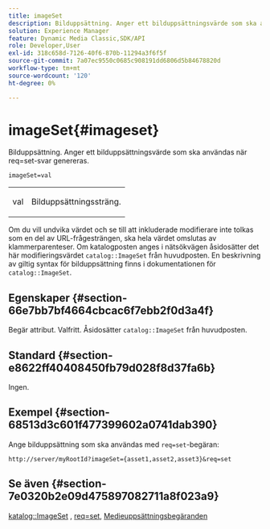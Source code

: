```yaml
---
title: imageSet
description: Bilduppsättning. Anger ett bilduppsättningsvärde som ska användas när req=set-svar genereras.
solution: Experience Manager
feature: Dynamic Media Classic,SDK/API
role: Developer,User
exl-id: 318c658d-7126-40f6-870b-11294a3f6f5f
source-git-commit: 7a07ec9550c0685c908191dd6806d5b84678820d
workflow-type: tm+mt
source-wordcount: '120'
ht-degree: 0%

---
```


# imageSet{#imageset}

Bilduppsättning. Anger ett bilduppsättningsvärde som ska användas när req=set-svar genereras.

`imageSet=val`

<table id="simpletable_F697691D166C407D82233664814F4663"> 
 <tr class="strow"> 
  <td class="stentry"> <p><span class="codeph"> <span class="varname"> val </span></span> </p> </td> 
  <td class="stentry"> <p>Bilduppsättningssträng. </p></td> 
 </tr> 
</table>

Om du vill undvika värdet och se till att inkluderade modifierare inte tolkas som en del av URL-frågesträngen, ska hela värdet omslutas av klammerparenteser. Om katalogposten anges i nätsökvägen åsidosätter det här modifieringsvärdet `catalog::ImageSet` från huvudposten. En beskrivning av giltig syntax för bilduppsättning finns i dokumentationen för `catalog::ImageSet`.

## Egenskaper {#section-66e7bb7bf4664cbcac6f7ebb2f0d3a4f}

Begär attribut. Valfritt. Åsidosätter `catalog::ImageSet` från huvudposten.

## Standard {#section-e8622ff40408450fb79d028f8d37fa6b}

Ingen.

## Exempel {#section-68513d3c601f477399602a0741dab390}

Ange bilduppsättning som ska användas med `req=set`-begäran:

`http://server/myRootId?imageSet={asset1,asset2,asset3}&req=set`

## Se även {#section-7e0320b2e09d475897082711a8f023a9}

[katalog::ImageSet](/help/aem-is-ir-api/is-api/image-catalog/image-serving-api-ref/c-image-catalog-reference/c-image-svg-data-reference/c-image-data-reference/r-imageset-cat.md) , [req=set](../../../../../is-api/http-ref/image-serving-api-ref/c-http-protocol-reference/c-command-reference/r-req/r-req.md#reference-907cdb4a97034db7ad94695f25552e76), [Medieuppsättningsbegäranden](../../../../../is-api/http-ref/image-serving-api-ref/c-http-protocol-reference/c-syntax-and-features/r-media-set-requests.md#reference-f2f2aa11208b47609fe17848d3b86a0b)
